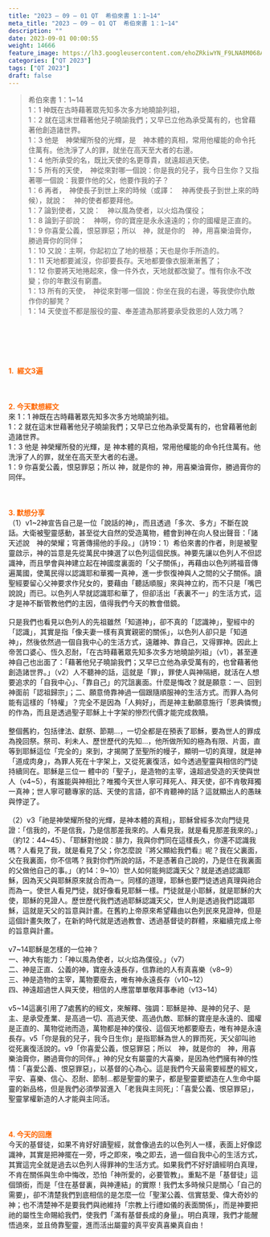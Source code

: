 ```yaml
---
title: "2023 – 09 – 01 QT  希伯來書 1：1~14"
meta_title: "2023 – 09 – 01 QT  希伯來書 1：1~14"
description: ""
date: 2023-09-01 00:00:55
weight: 14666
feature_image: https://lh3.googleusercontent.com/ehoZRkiwYN_F9LNA8M068AYxt73EavCZno-PD1cJRuf5BbSkQVUWr3gNEbt5kSs28Pb_Elg17kSrtf9ybWvojWoMV6I4tPM3vGRGDq6GkKkPdL2Gut4QAIw4-uykKUAtNiKgQKntvsU=w800
categories: ["QT 2023"]
tags: ["QT 2023"]
draft: false
---
```


<blockquote>希伯來書 1：1~14<br />
1：1 神既在古時藉著眾先知多次多方地曉諭列祖，<br />
1：2 就在這末世藉著他兒子曉諭我們；又早已立他為承受萬有的，也曾藉著他創造諸世界。<br />
1：3 他是　神榮耀所發的光輝，是　神本體的真相，常用他權能的命令托住萬有。他洗淨了人的罪，就坐在高天至大者的右邊。<br />
1：4 他所承受的名，既比天使的名更尊貴，就遠超過天使。<br />
1：5 所有的天使，　神從來對哪一個說：你是我的兒子，我今日生你？又指著哪一個說：我要作他的父，他要作我的子？<br />
1：6 再者，　神使長子到世上來的時候（或譯：　神再使長子到世上來的時候），就說：　神的使者都要拜他。<br />
1：7 論到使者，又說：　神以風為使者，以火焰為僕役；<br />
1：8 論到子卻說：　神啊，你的寶座是永永遠遠的；你的國權是正直的。<br />
1：9 你喜愛公義，恨惡罪惡；所以　神，就是你的　神，用喜樂油膏你，勝過膏你的同伴；<br />
1：10 又說：主啊，你起初立了地的根基；天也是你手所造的。<br />
1：11 天地都要滅沒，你卻要長存。天地都要像衣服漸漸舊了；<br />
1：12 你要將天地捲起來，像一件外衣，天地就都改變了。惟有你永不改變；你的年數沒有窮盡。<br />
1：13 所有的天使，　神從來對哪一個說：你坐在我的右邊，等我使你仇敵作你的腳凳？<br />
1：14 天使豈不都是服役的靈、奉差遣為那將要承受救恩的人效力嗎？</blockquote><br />
&nbsp;<br />
<br />
&nbsp;<br />
<br />
<span style="color: #ff6600;"><strong>1.  經文3遍</strong></span><br />
<br />
&nbsp;<br />
<br />
<span style="color: #ff6600;"><strong>2. 今天默想經文<br />
</strong></span>來 1：1 神既在古時藉著眾先知多次多方地曉諭列祖。<br />
1：2 就在這末世藉著他兒子曉諭我們；又早已立他為承受萬有的，也曾藉著他創造諸世界。<br />
1：3 他是 神榮耀所發的光輝，是 神本體的真相，常用他權能的命令托住萬有。他洗淨了人的罪，就坐在高天至大者的右邊。<br />
1：9 你喜愛公義，恨惡罪惡；所以 神，就是你的 神，用喜樂油膏你，勝過膏你的同伴。<br />
<br />
&nbsp;<br />
<br />
<strong><span style="color: #ff6600;">3. 默想分享<br />
</span></strong>（1）v1~2神宣告自己是一位「說話的神」，而且透過「多次、多方」不斷在說話。大衛被聖靈感動，甚至從大自然的受造萬物，體會到神在向人發出聲音：「諸天述說　神的榮耀；穹蒼傳揚他的手段。」（詩19：1）希伯來書的作者，則是被聖靈啟示，神的旨意是先從萬民中揀選了以色列這個民族。神要先讓以色列人不但認識神，而且學會與神建立起在神國度裏面的「父子關係」，再藉由以色列將福音傳遍萬國，使萬民得以認識耶和華獨一真神，進一步恢復神與人之間的父子關係。讀聖經要留心父神要求作兒女的，要藉由「聽話順服」來與神立約，而不只是「嘴巴說說」而已。以色列人早就認識耶和華了，但卻活出「表裏不一」的生活方式，這才是神不斷管教他們的主因，值得我們今天的教會借鏡。<br />
<br />
只是我們也看見以色列人的先祖雖然「知道神」，卻不真的「認識神」，聖經中的「認識」，其實是指「像夫妻一樣有真實親密的關係」，以色列人卻只是「知道神」，然後依然過一個自我中心的生活方式，遠離神、靠自己，又得罪神。因此上帝苦口婆心、恆久忍耐，「在古時藉著眾先知多次多方地曉諭列祖」（v1），甚至連神自己也出面了：「藉著他兒子曉諭我們；又早已立他為承受萬有的，也曾藉著他創造諸世界。」（v2）人不聽神的話，這就是「罪」，罪使人與神隔絕，就活在人想要追求的「自我中心」、「靠自己」的咒詛裏面。什麼是悔改？就是願意：一、回到神面前「認祖歸宗」；二、願意倚靠神過一個跟隨順服神的生活方式。而罪人為何能有這樣的「特權」？完全不是因為「人夠好」，而是神主動願意施行「恩典憐憫」的作為，而且是透過聖子耶穌上十字架的慘烈代價才能完成救贖。<br />
<br />
整個舊約，包括律法、獻祭、節期…，一切全都是在預表了耶穌，要為世人的罪成為挽回祭。祭司、利未人、歷世歷代的先知…，他所做所知的極為有限、片面，直等到耶穌這位「完全的」來到，才揭開了至聖所的幔子，顯明一切的真理，就是神「道成肉身」，為罪人死在十字架上，又從死裏復活，如今透過聖靈與相信的門徒持續同在。耶穌是三位一 體中的「聖子」，是造物的主宰，遠超過受造的天使與世人（v4~5），有誰能與神相比？唯獨今天世人寧可拜死人、拜天使，卻不肯敬拜獨一真神；世人寧可聽專家的話、天使的言語，卻不肯聽神的話？這就顯出人的愚昧與悖逆了。<br />
<br />
（2）v3「祂是神榮耀所發的光輝，是神本體的真相」，耶穌曾經多次向門徒見證：「信我的，不是信我，乃是信那差我來的。人看見我，就是看見那差我來的。」（約12：44~45）、「耶穌對他說：腓力，我與你們同在這樣長久，你還不認識我嗎？人看見了我，就是看見了父；你怎麼說『將父顯給我們看』呢？我在父裏面，父在我裏面，你不信嗎？我對你們所說的話，不是憑著自己說的，乃是住在我裏面的父做他自己的事。」（約14：9~10）世人如何能夠認識天父？就是透過認識耶穌，因為天父與耶穌原來就合而為一。同樣的道理，耶穌也要門徒透過真理與祂合而為一。使世人看見門徒，就好像看見耶穌一樣。門徒就是小耶穌，就是耶穌的大使，耶穌的見證人。歷世歷代我們透過耶穌認識天父，世人則是透過我們認識耶穌，這就是天父的旨意與計畫。在舊約上帝原來希望藉由以色列民來見證神，但是這個計畫失敗了，在新約時代就是透過教會、透過基督徒的群體，來繼續完成上帝的旨意與計畫。<br />
<br />
v7~14耶穌是怎樣的一位神？<br />
一、神大有能力：「神以風為使者，以火焰為僕役。」（v7）<br />
二、神是正直、公義的神，寶座永遠長存，信靠祂的人有真喜樂（v8~9）<br />
三、神是造物的主宰，萬物要廢去，唯有神永遠長存（v10~12）<br />
四、神遠超過世人與天使，相信的人應當單單敬拜事奉祂（v13~14）<br />
<br />
v5~14這裏引用了7處舊約的經文，來解釋、強調：耶穌是神、是神的兒子、是主、是承受產業、是高過一切、高過天使、高過仇敵、耶穌的寶座是永遠的、國權是正直的、萬物從祂而造，萬物都是神的僕役、這個天地都要廢去，唯有神是永遠長存。v5「你是我的兒子，我今日生你」是指耶穌為世人的罪而死，天父卻叫祂從死裏復活說的。v9「你喜愛公義，恨惡罪惡；所以　神，就是你的　神，用喜樂油膏你，勝過膏你的同伴。」神的兒女有屬靈的大喜樂，是因為他們擁有神的性情：「喜愛公義、恨惡罪惡」，以基督的心為心。這是我們今天最需要經歷的經文，平安、喜樂、信心、忍耐、節制…都是聖靈的果子，都是聖靈要塑造在人生命中屬靈的新品格，但是我們必須學習進入「老我與主同死」：「喜愛公義、恨惡罪惡」，聖靈掌權新造的人才能與主同活。<br />
<br />
&nbsp;<br />
<br />
<strong style="font-size: inherit;"><span style="color: #ff6600;">4. 今天的回應<br />
</span></strong>今天的基督徒，如果不肯好好讀聖經，就會像過去的以色列人一樣，表面上好像認識神，其實是把神擺在一旁，呼之即來，喚之即去，過一個自我中心的生活方式，其實這完全就是過去以色列人得罪神的生活方式。如果我們不好好讀經明白真理，不肯在關係與生命中悔改，恐怕「神所愛的，必要管教」。重點不是「基督徒」這個頭銜，而是「住在基督裏，與神連結」的實際！我們太多時候只是關心「自己的需要」，卻不清楚我們到底相信的是怎麼一位「聖潔公義、信實慈愛、偉大奇妙的神；也不清楚神不是要我們與祂維持「宗教上行禮如儀的表面關係」，而是神要把祂的屬性生命賜給我們，使我們「滿有基督長成的身量」。明白真理，我們才能醒悟過來，並且倚靠聖靈，進而活出屬靈的真平安真喜樂真自由！<br />
<br />
<audio style="display: none;" controls="controls"></audio><br />
<br />
<audio style="display: none;" controls="controls"></audio><br />
<br />
<audio style="display: none;" controls="controls"></audio><br />
<br />
<audio style="display: none;" controls="controls"></audio><br />
<br />
<audio style="display: none;" controls="controls"></audio>
        